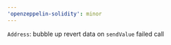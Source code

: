 ```yaml
---
'openzeppelin-solidity': minor
---
```


`Address`: bubble up revert data on `sendValue` failed call
